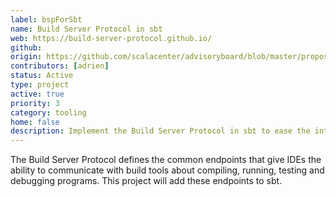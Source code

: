 ```yaml
---
label: bspForSbt
name: Build Server Protocol in sbt
web: https://build-server-protocol.github.io/
github:
origin: https://github.com/scalacenter/advisoryboard/blob/master/proposals/023-bsp.md
contributors: [adrien]
status: Active
type: project
active: true
priority: 3
category: tooling
home: false
description: Implement the Build Server Protocol in sbt to ease the integration with IDEs.
---
```


The Build Server Protocol defines the common endpoints that give IDEs the ability to communicate with build tools about compiling, running, testing and debugging programs. This project will add these endpoints to sbt.
